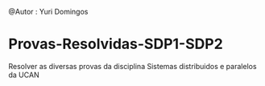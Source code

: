 @Autor : Yuri Domingos

# Provas-Resolvidas-SDP1-SDP2
Resolver as diversas  provas da disciplina Sistemas distribuidos e paralelos da UCAN

